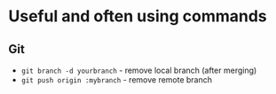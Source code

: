 # Useful and often using commands

## Git 
- ```git branch -d yourbranch``` - remove local branch (after merging)
- ```git push origin :mybranch``` - remove remote branch 
